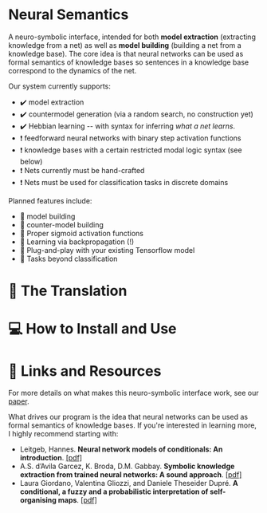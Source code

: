 # Neural Semantics
A neuro-symbolic interface, intended for both **model extraction** (extracting knowledge from a net) as well as **model building** (building a net from a knowledge base).  The core idea is that neural networks can be used as formal semantics of knowledge bases so sentences in a knowledge base correspond to the dynamics of the net.

Our system currently supports:
- :heavy_check_mark: model extraction
- :heavy_check_mark: countermodel generation (via a random search, no construction yet)
- :heavy_check_mark: Hebbian learning -- with syntax for inferring _what a net learns_.
- ❗ feedforward neural networks with binary step activation functions
- ❗ knowledge bases with a certain restricted modal logic syntax (see below)
- ❗ Nets currently must be hand-crafted
- ❗ Nets must be used for classification tasks in discrete domains

Planned features include:
- 📝 model building
- 📝 counter-model building
- 📝 Proper sigmoid activation functions
- 📝 Learning via backpropagation (!)
- 📝 Plug-and-play with your existing Tensorflow model
- 📝 Tasks beyond classification

# :brain: The Translation


# 💻 How to Install and Use




# 🔗 Links and Resources
For more details on what makes this neuro-symbolic interface work, see our [paper](https://journals.flvc.org/FLAIRS/article/download/130735/133901).

What drives our program is the idea that neural networks can be used as formal semantics of knowledge bases.  If you're interested in learning more, I highly recommend starting with:

- Leitgeb, Hannes. **Neural network models of conditionals: An introduction**. [[pdf]](https://www.academia.edu/download/32793110/LeitgebSanSebastianFINAL.pdf)
- A.S. d’Avila Garcez,  K. Broda, D.M. Gabbay.  **Symbolic knowledge extraction from trained neural
networks: A sound approach**.  [[pdf]](https://www.sciencedirect.com/science/article/pii/S0004370200000771/pdf?md5=f782984da6f1244a563048b352a31ce5&pid=1-s2.0-S0004370200000771-main.pdf)
- Laura Giordano, Valentina Gliozzi, and Daniele Theseider Dupré.  **A conditional, a fuzzy and a probabilistic interpretation
of self-organising maps**. [[pdf]](https://arxiv.org/pdf/2103.06854.pdf)
